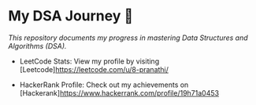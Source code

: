 # My DSA Journey 🚀
*This repository documents my progress in mastering Data Structures and Algorithms (DSA).*

- LeetCode Stats: View my profile by visiting 
[Leetcode]https://leetcode.com/u/8-pranathi/

- HackerRank Profile: Check out my achievements on 
[Hackerank]https://www.hackerrank.com/profile/19h71a0453
